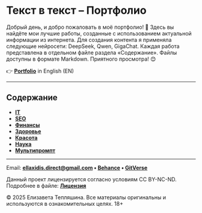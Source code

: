 # Текст в текст – Портфолио

Добрый день, и добро пожаловать в моё портфолио! 🙌 Здесь вы найдёте мои лучшие работы, созданные с использованием актуальной информации из интернета. Для создания контента я применяла следующие нейросети: DeepSeek, Qwen, GigaChat. Каждая работа представлена в отдельном файле раздела «Содержание». Файлы доступны в формате Markdown. Приятного просмотра! 😊

👉 **[Portfolio](README.md)** in English (EN)

---

## Содержание

- **[IT](финансы/)**
- **[SEO](СЕО/)**
- **[Финансы](копирайтинг/)**
- **[Здоровье](нумерология/)**
- **[Красота](личное/)**
- **[Наука](мультипромпт/)**
- **[Мультипромпт](мультипромпт/)**

---

Email: **ellaxidis.direct@gmail.com &bull; [Behance](https://www.behance.net/ellaxidis) &bull; [GitVerse](https://gitverse.ru/ellaxidis)**

Данный проект лицензируется согласно условиям CC BY-NC-ND. Подробнее в файле: **[Лицензия](LICENSE_RU.md)**

&copy; 2025 Елизавета Тепляшина. Все материалы оригинальны и используются в ознакомительных целях. 18+
